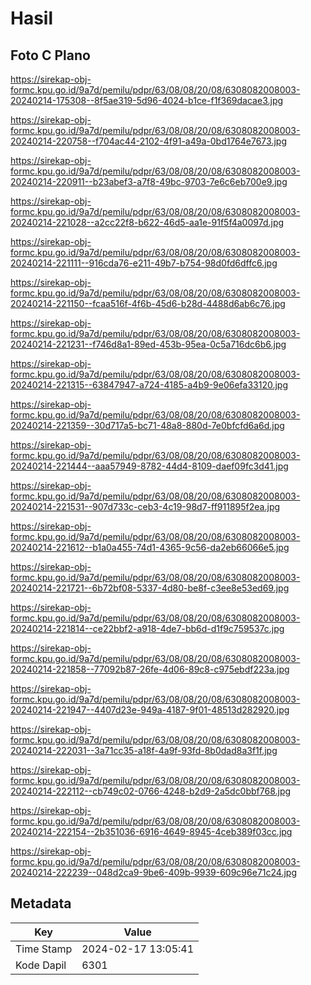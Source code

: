 # Hasil

## Foto C Plano

https://sirekap-obj-formc.kpu.go.id/9a7d/pemilu/pdpr/63/08/08/20/08/6308082008003-20240214-175308--8f5ae319-5d96-4024-b1ce-f1f369dacae3.jpg

https://sirekap-obj-formc.kpu.go.id/9a7d/pemilu/pdpr/63/08/08/20/08/6308082008003-20240214-220758--f704ac44-2102-4f91-a49a-0bd1764e7673.jpg

https://sirekap-obj-formc.kpu.go.id/9a7d/pemilu/pdpr/63/08/08/20/08/6308082008003-20240214-220911--b23abef3-a7f8-49bc-9703-7e6c6eb700e9.jpg

https://sirekap-obj-formc.kpu.go.id/9a7d/pemilu/pdpr/63/08/08/20/08/6308082008003-20240214-221028--a2cc22f8-b622-46d5-aa1e-91f5f4a0097d.jpg

https://sirekap-obj-formc.kpu.go.id/9a7d/pemilu/pdpr/63/08/08/20/08/6308082008003-20240214-221111--916cda76-e211-49b7-b754-98d0fd6dffc6.jpg

https://sirekap-obj-formc.kpu.go.id/9a7d/pemilu/pdpr/63/08/08/20/08/6308082008003-20240214-221150--fcaa516f-4f6b-45d6-b28d-4488d6ab6c76.jpg

https://sirekap-obj-formc.kpu.go.id/9a7d/pemilu/pdpr/63/08/08/20/08/6308082008003-20240214-221231--f746d8a1-89ed-453b-95ea-0c5a716dc6b6.jpg

https://sirekap-obj-formc.kpu.go.id/9a7d/pemilu/pdpr/63/08/08/20/08/6308082008003-20240214-221315--63847947-a724-4185-a4b9-9e06efa33120.jpg

https://sirekap-obj-formc.kpu.go.id/9a7d/pemilu/pdpr/63/08/08/20/08/6308082008003-20240214-221359--30d717a5-bc71-48a8-880d-7e0bfcfd6a6d.jpg

https://sirekap-obj-formc.kpu.go.id/9a7d/pemilu/pdpr/63/08/08/20/08/6308082008003-20240214-221444--aaa57949-8782-44d4-8109-daef09fc3d41.jpg

https://sirekap-obj-formc.kpu.go.id/9a7d/pemilu/pdpr/63/08/08/20/08/6308082008003-20240214-221531--907d733c-ceb3-4c19-98d7-ff911895f2ea.jpg

https://sirekap-obj-formc.kpu.go.id/9a7d/pemilu/pdpr/63/08/08/20/08/6308082008003-20240214-221612--b1a0a455-74d1-4365-9c56-da2eb66066e5.jpg

https://sirekap-obj-formc.kpu.go.id/9a7d/pemilu/pdpr/63/08/08/20/08/6308082008003-20240214-221721--6b72bf08-5337-4d80-be8f-c3ee8e53ed69.jpg

https://sirekap-obj-formc.kpu.go.id/9a7d/pemilu/pdpr/63/08/08/20/08/6308082008003-20240214-221814--ce22bbf2-a918-4de7-bb6d-d1f9c759537c.jpg

https://sirekap-obj-formc.kpu.go.id/9a7d/pemilu/pdpr/63/08/08/20/08/6308082008003-20240214-221858--77092b87-26fe-4d06-89c8-c975ebdf223a.jpg

https://sirekap-obj-formc.kpu.go.id/9a7d/pemilu/pdpr/63/08/08/20/08/6308082008003-20240214-221947--4407d23e-949a-4187-9f01-48513d282920.jpg

https://sirekap-obj-formc.kpu.go.id/9a7d/pemilu/pdpr/63/08/08/20/08/6308082008003-20240214-222031--3a71cc35-a18f-4a9f-93fd-8b0dad8a3f1f.jpg

https://sirekap-obj-formc.kpu.go.id/9a7d/pemilu/pdpr/63/08/08/20/08/6308082008003-20240214-222112--cb749c02-0766-4248-b2d9-2a5dc0bbf768.jpg

https://sirekap-obj-formc.kpu.go.id/9a7d/pemilu/pdpr/63/08/08/20/08/6308082008003-20240214-222154--2b351036-6916-4649-8945-4ceb389f03cc.jpg

https://sirekap-obj-formc.kpu.go.id/9a7d/pemilu/pdpr/63/08/08/20/08/6308082008003-20240214-222239--048d2ca9-9be6-409b-9939-609c96e71c24.jpg


## Metadata

| Key        | Value               |
| ---------- | ------------------- |
| Time Stamp | 2024-02-17 13:05:41 |
| Kode Dapil | 6301                |



